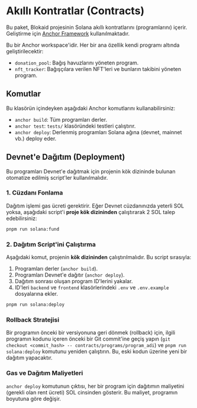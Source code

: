 # Akıllı Kontratlar (Contracts)

Bu paket, Blokaid projesinin Solana akıllı kontratlarını (programlarını) içerir. Geliştirme için [Anchor Framework](https://www.anchor-lang.com/) kullanılmaktadır.

Bu bir Anchor workspace'idir. Her bir ana özellik kendi programı altında geliştirilecektir:
- `donation_pool`: Bağış havuzlarını yöneten program.
- `nft_tracker`: Bağışçılara verilen NFT'leri ve bunların takibini yöneten program.

## Komutlar

Bu klasörün içindeyken aşağıdaki Anchor komutlarını kullanabilirsiniz:

- `anchor build`: Tüm programları derler.
- `anchor test`: `tests/` klasöründeki testleri çalıştırır.
- `anchor deploy`: Derlenmiş programları Solana ağına (devnet, mainnet vb.) deploy eder.
 
## Devnet'e Dağıtım (Deployment)
 
Bu programları Devnet'e dağıtmak için projenin kök dizininde bulunan otomatize edilmiş script'ler kullanılmalıdır.

### 1. Cüzdanı Fonlama

Dağıtım işlemi gas ücreti gerektirir. Eğer Devnet cüzdanınızda yeterli SOL yoksa, aşağıdaki script'i **proje kök dizininden** çalıştırarak 2 SOL talep edebilirsiniz:

```bash
pnpm run solana:fund
```

### 2. Dağıtım Script'ini Çalıştırma

Aşağıdaki komut, projenin **kök dizininden** çalıştırılmalıdır. Bu script sırasıyla:
1.  Programları derler (`anchor build`).
2.  Programları Devnet'e dağıtır (`anchor deploy`).
3.  Dağıtım sonrası oluşan program ID'lerini yakalar.
4.  ID'leri `backend` ve `frontend` klasörlerindeki `.env` ve `.env.example` dosyalarına ekler.

```bash
pnpm run solana:deploy
```

### Rollback Stratejisi

Bir programın önceki bir versiyonuna geri dönmek (rollback) için, ilgili programın kodunu içeren önceki bir Git commit'ine geçiş yapın (`git checkout <commit_hash> -- contracts/programs/program_adi`) ve `pnpm run solana:deploy` komutunu yeniden çalıştırın. Bu, eski kodun üzerine yeni bir dağıtım yapacaktır.

### Gas ve Dağıtım Maliyetleri

`anchor deploy` komutunun çıktısı, her bir program için dağıtımın maliyetini (gerekli olan rent ücreti) SOL cinsinden gösterir. Bu maliyet, programın boyutuna göre değişir.
